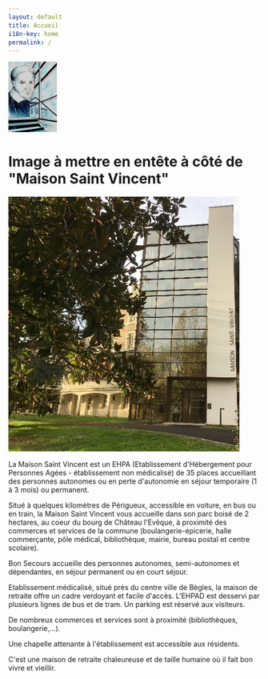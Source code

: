 ```yaml
---
layout: default
title: Accueil
i18n-key: home
permalink: /
---
```

![Logo Maison Saint Vincent](/images/uploads/logo.png "Maison Saint Vincent")

# Image à mettre en entête à côté de "Maison Saint Vincent"

![Façade de l'entrée avec escalier vitré et nom de la Maison](/images/uploads/batiment-2.jpg "Entrée de la Maison Saint Vincent")

La Maison Saint Vincent est un EHPA (Etablissement d'Hébergement pour Personnes Agées - établissement non médicalisé) de 35 places accueillant des personnes autonomes ou en perte d'autonomie en séjour temporaire (1 à 3 mois) ou permanent. 

Situé à quelques kilomètres de Périgueux, accessible en voiture, en bus ou en train, la Maison Saint Vincent vous accueille dans son parc boisé de 2 hectares, au coeur du bourg de Château l'Evêque, à proximité des commerces et services de la commune (boulangerie-épicerie, halle commerçante, pôle médical, bibliothèque, mairie, bureau postal et centre scolaire).  



<!--StartFragment-->

Bon Secours accueille des personnes autonomes, semi-autonomes et dépendantes, en séjour permanent ou en court séjour.

Etablissement médicalisé, situé près du centre ville de Bègles, la maison de retraite offre un cadre verdoyant et facile d'accès. L'EHPAD est desservi par plusieurs lignes de bus et de tram. Un parking est réservé aux visiteurs.

De nombreux commerces et services sont à proximité (bibliothèques, boulangerie,...).

Une chapelle attenante à l'établissement est accessible aux résidents.

C'est une maison de retraite chaleureuse et de taille humaine où il fait bon vivre et vieillir.

<!--EndFragment-->